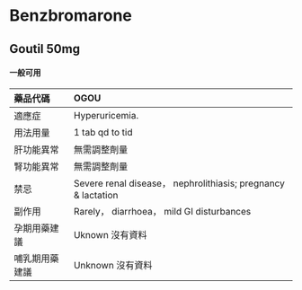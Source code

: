 # Benzbromarone

## Goutil 50mg

#### 一般可用

| 藥品代碼       | OGOU                                                          |
|:---------------|:--------------------------------------------------------------|
| 適應症         | Hyperuricemia.                                                |
| 用法用量       | 1 tab qd to tid                                               |
| 肝功能異常     | 無需調整劑量                                                  |
| 腎功能異常     | 無需調整劑量                                                  |
| 禁忌           | Severe renal disease， nephrolithiasis; pregnancy & lactation |
| 副作用         | Rarely， diarrhoea， mild GI disturbances                     |
| 孕期用藥建議   | Uknown 沒有資料                                               |
| 哺乳期用藥建議 | Unknown 沒有資料                                              |


